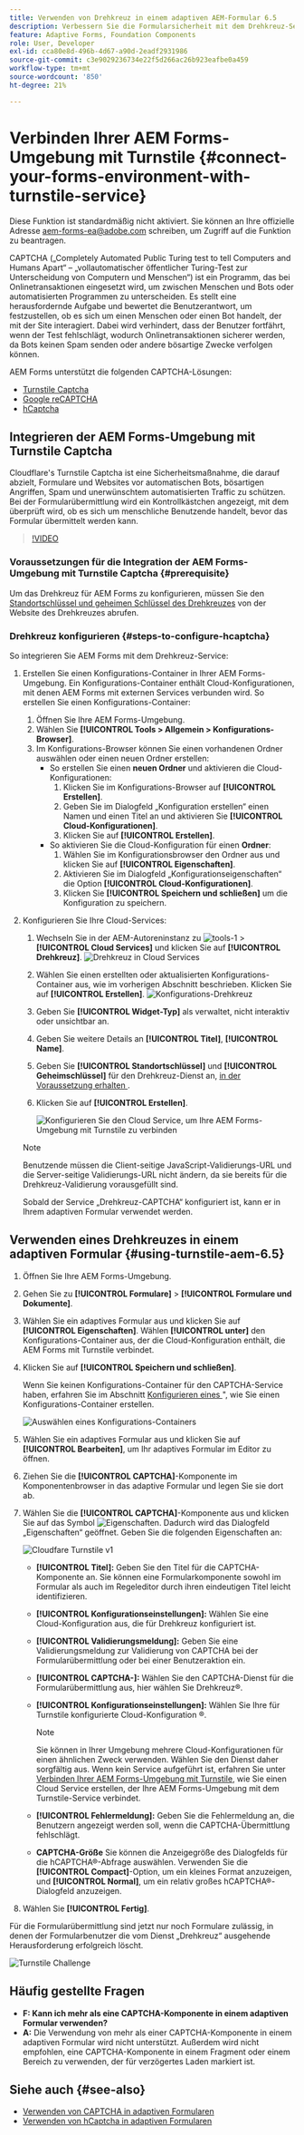 ```yaml
---
title: Verwenden von Drehkreuz in einem adaptiven AEM-Formular 6.5
description: Verbessern Sie die Formularsicherheit mit dem Drehkreuz-Service mühelos. Schrittweise Anleitung enthalten!
feature: Adaptive Forms, Foundation Components
role: User, Developer
exl-id: cca80e8d-496b-4d67-a90d-2eadf2931986
source-git-commit: c3e9029236734e22f5d266ac26b923eafbe0a459
workflow-type: tm+mt
source-wordcount: '850'
ht-degree: 21%

---
```


# Verbinden Ihrer AEM Forms-Umgebung mit Turnstile {#connect-your-forms-environment-with-turnstile-service}


<span class="preview">Diese Funktion ist standardmäßig nicht aktiviert. Sie können an Ihre offizielle Adresse aem-forms-ea@adobe.com schreiben, um Zugriff auf die Funktion zu beantragen.</span>

CAPTCHA („Completely Automated Public Turing test to tell Computers and Humans Apart“ – „vollautomatischer öffentlicher Turing-Test zur Unterscheidung von Computern und Menschen“) ist ein Programm, das bei Onlinetransaktionen eingesetzt wird, um zwischen Menschen und Bots oder automatisierten Programmen zu unterscheiden. Es stellt eine herausfordernde Aufgabe und bewertet die Benutzerantwort, um festzustellen, ob es sich um einen Menschen oder einen Bot handelt, der mit der Site interagiert. Dabei wird verhindert, dass der Benutzer fortfährt, wenn der Test fehlschlägt, wodurch Onlinetransaktionen sicherer werden, da Bots keinen Spam senden oder andere bösartige Zwecke verfolgen können.

AEM Forms unterstützt die folgenden CAPTCHA-Lösungen:

* [Turnstile Captcha](/help/forms/using/integrate-adaptive-forms-turnstile.md)
* [Google reCAPTCHA](/help/forms/using/captcha-adaptive-forms.md)
* [hCaptcha](/help/forms/using/integrate-adaptive-forms-hcaptcha.md)


<!-- ![Turnstile](assets/Turnstile-challenge.png)-->

## Integrieren der AEM Forms-Umgebung mit Turnstile Captcha

Cloudflare&#39;s Turnstile Captcha ist eine Sicherheitsmaßnahme, die darauf abzielt, Formulare und Websites vor automatischen Bots, bösartigen Angriffen, Spam und unerwünschtem automatisierten Traffic zu schützen. Bei der Formularübermittlung wird ein Kontrollkästchen angezeigt, mit dem überprüft wird, ob es sich um menschliche Benutzende handelt, bevor das Formular übermittelt werden kann.

>[!VIDEO](https://video.tv.adobe.com/v/3440940/)

### Voraussetzungen für die Integration der AEM Forms-Umgebung mit Turnstile Captcha {#prerequisite}

Um das Drehkreuz für AEM Forms zu konfigurieren, müssen Sie den [Standortschlüssel und geheimen Schlüssel des Drehkreuzes](https://developers.cloudflare.com/turnstile/get-started/) von der Website des Drehkreuzes abrufen.

### Drehkreuz konfigurieren {#steps-to-configure-hcaptcha}

So integrieren Sie AEM Forms mit dem Drehkreuz-Service:

1. Erstellen Sie einen Konfigurations-Container in Ihrer AEM Forms-Umgebung. Ein Konfigurations-Container enthält Cloud-Konfigurationen, mit denen AEM Forms mit externen Services verbunden wird. So erstellen Sie einen Konfigurations-Container:
   1. Öffnen Sie Ihre AEM Forms-Umgebung.
   1. Wählen Sie **[!UICONTROL Tools > Allgemein > Konfigurations-Browser]**.
   1. Im Konfigurations-Browser können Sie einen vorhandenen Ordner auswählen oder einen neuen Ordner erstellen:
      * So erstellen Sie einen **neuen Ordner** und aktivieren die Cloud-Konfigurationen:
         1. Klicken Sie im Konfigurations-Browser auf **[!UICONTROL Erstellen]**.
         1. Geben Sie im Dialogfeld „Konfiguration erstellen“ einen Namen und einen Titel an und aktivieren Sie **[!UICONTROL Cloud-Konfigurationen]**.
         1. Klicken Sie auf **[!UICONTROL Erstellen]**.
      * So aktivieren Sie die Cloud-Konfiguration für einen **Ordner**:
         1. Wählen Sie im Konfigurationsbrowser den Ordner aus und klicken Sie auf **[!UICONTROL Eigenschaften]**.
         1. Aktivieren Sie im Dialogfeld „Konfigurationseigenschaften“ die Option **[!UICONTROL Cloud-Konfigurationen]**.
         1. Klicken Sie **[!UICONTROL Speichern und schließen]** um die Konfiguration zu speichern.

1. Konfigurieren Sie Ihre Cloud-Services:
   1. Wechseln Sie in der AEM-Autoreninstanz zu ![tools-1](assets/tools-1.png) > **[!UICONTROL Cloud Services]** und klicken Sie auf **[!UICONTROL Drehkreuz]**.
      ![Drehkreuz in Cloud Services](assets/turnstile-in-ui.png)
   1. Wählen Sie einen erstellten oder aktualisierten Konfigurations-Container aus, wie im vorherigen Abschnitt beschrieben. Klicken Sie auf **[!UICONTROL Erstellen]**.
      ![Konfigurations-Drehkreuz](assets/config-hcaptcha.png)
   1. Geben Sie **[!UICONTROL Widget-Typ]** als verwaltet, nicht interaktiv oder unsichtbar an.
   1. Geben Sie weitere Details an **[!UICONTROL Titel]**, **[!UICONTROL Name]**.
   1. Geben Sie **[!UICONTROL Standortschlüssel]** und **[!UICONTROL Geheimschlüssel]** für den Drehkreuz-Dienst an, [ in der Voraussetzung erhalten ](#prerequisite).
   1. Klicken Sie auf **[!UICONTROL Erstellen]**.

      ![Konfigurieren Sie den Cloud Service, um Ihre AEM Forms-Umgebung mit Turnstile zu verbinden](assets/config-turntstile.png)

   >[!NOTE]
   > Benutzende müssen die Client-seitige JavaScript-Validierungs-URL und die Server-seitige Validierungs-URL nicht ändern, da sie bereits für die Drehkreuz-Validierung vorausgefüllt sind.

   Sobald der Service „Drehkreuz-CAPTCHA“ konfiguriert ist, kann er in Ihrem adaptiven Formular verwendet werden.

## Verwenden eines Drehkreuzes in einem adaptiven Formular {#using-turnstile-aem-6.5}

1. Öffnen Sie Ihre AEM Forms-Umgebung.
1. Gehen Sie zu **[!UICONTROL Formulare]** > **[!UICONTROL Formulare und Dokumente]**.
1. Wählen Sie ein adaptives Formular aus und klicken Sie auf **[!UICONTROL Eigenschaften]**. Wählen **[!UICONTROL unter]** den Konfigurations-Container aus, der die Cloud-Konfiguration enthält, die AEM Forms mit Turnstile verbindet.
1. Klicken Sie auf **[!UICONTROL Speichern und schließen]**.

   Wenn Sie keinen Konfigurations-Container für den CAPTCHA-Service haben, erfahren Sie im Abschnitt [Konfigurieren eines ](#configure-turnstile-steps-to-configure-hcaptcha)&quot;, wie Sie einen Konfigurations-Container erstellen.

   ![Auswählen eines Konfigurations-Containers](assets/captcha-properties.png)

1. Wählen Sie ein adaptives Formular aus und klicken Sie auf **[!UICONTROL Bearbeiten]**, um Ihr adaptives Formular im Editor zu öffnen.
1. Ziehen Sie die **[!UICONTROL CAPTCHA]**-Komponente im Komponentenbrowser in das adaptive Formular und legen Sie sie dort ab.
1. Wählen Sie die **[!UICONTROL CAPTCHA]**-Komponente aus und klicken Sie auf das Symbol ![Eigenschaften](assets/configure-icon.svg). Dadurch wird das Dialogfeld „Eigenschaften“ geöffnet. Geben Sie die folgenden Eigenschaften an:

   <!--![Turnstile v2](assets/turnstile-settings-v2.png)-->
   ![Cloudfare Turnstile v1](assets/turnstile-setting-v1.png)

   * **[!UICONTROL Titel]:** Geben Sie den Titel für die CAPTCHA-Komponente an. Sie können eine Formularkomponente sowohl im Formular als auch im Regeleditor durch ihren eindeutigen Titel leicht identifizieren.
   * **[!UICONTROL Konfigurationseinstellungen]:** Wählen Sie eine Cloud-Konfiguration aus, die für Drehkreuz konfiguriert ist.
   * **[!UICONTROL Validierungsmeldung]:** Geben Sie eine Validierungsmeldung zur Validierung von CAPTCHA bei der Formularübermittlung oder bei einer Benutzeraktion ein.
   * **[!UICONTROL CAPTCHA-]:** Wählen Sie den CAPTCHA-Dienst für die Formularübermittlung aus, hier wählen Sie Drehkreuz®.
   * **[!UICONTROL Konfigurationseinstellungen]:** Wählen Sie Ihre für Turnstile konfigurierte Cloud-Konfiguration ®.
     >[!NOTE]
     >Sie können in Ihrer Umgebung mehrere Cloud-Konfigurationen für einen ähnlichen Zweck verwenden. Wählen Sie den Dienst daher sorgfältig aus. Wenn kein Service aufgeführt ist, erfahren Sie unter [Verbinden Ihrer AEM Forms-Umgebung mit Turnstile](#connect-your-forms-environment-with-turnstile-service), wie Sie einen Cloud Service erstellen, der Ihre AEM Forms-Umgebung mit dem Turnstile-Service verbindet.

   * **[!UICONTROL Fehlermeldung]:** Geben Sie die Fehlermeldung an, die Benutzern angezeigt werden soll, wenn die CAPTCHA-Übermittlung fehlschlägt.
   * **CAPTCHA-Größe** Sie können die Anzeigegröße des Dialogfelds für die hCAPTCHA®-Abfrage auswählen. Verwenden Sie die **[!UICONTROL Compact]**-Option, um ein kleines Format anzuzeigen, und **[!UICONTROL Normal]**, um ein relativ großes hCAPTCHA®-Dialogfeld anzuzeigen.

1. Wählen Sie **[!UICONTROL Fertig]**.


Für die Formularübermittlung sind jetzt nur noch Formulare zulässig, in denen der Formularbenutzer die vom Dienst „Drehkreuz“ ausgehende Herausforderung erfolgreich löscht.

![Turnstile Challenge](assets/turnstile-challenge.png)


## Häufig gestellte Fragen

* **F: Kann ich mehr als eine CAPTCHA-Komponente in einem adaptiven Formular verwenden?**
* **A:** Die Verwendung von mehr als einer CAPTCHA-Komponente in einem adaptiven Formular wird nicht unterstützt. Außerdem wird nicht empfohlen, eine CAPTCHA-Komponente in einem Fragment oder einem Bereich zu verwenden, der für verzögertes Laden markiert ist.

## Siehe auch {#see-also}

* [Verwenden von CAPTCHA in adaptiven Formularen](/help/forms/using/captcha-adaptive-forms.md)
* [Verwenden von hCaptcha in adaptiven Formularen](/help/forms/using/integrate-adaptive-forms-hcaptcha.md)
